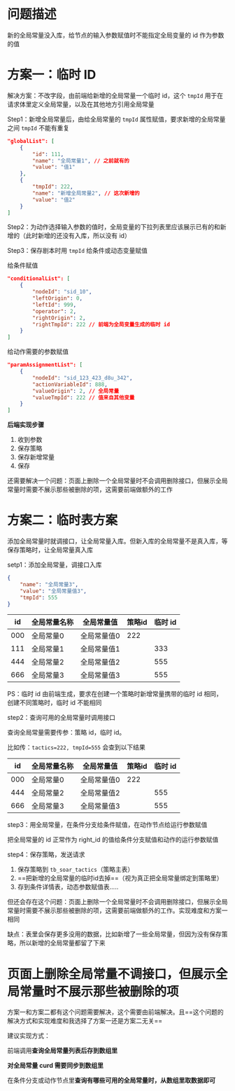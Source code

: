

# 问题描述

新的全局常量没入库，给节点的输入参数赋值时不能指定全局变量的 id 作为参数的值


# 方案一：临时 ID

解决方案：不改字段，由前端给新增的全局常量一个临时 id，这个 `tmpId` 用于在请求体里定义全局常量，以及在其他地方引用全局常量

Step1：新增全局常量后，由给全局常量的 `tmpId` 属性赋值，要求新增的全局常量之间 `tmpId` 不能有重复

```json
"globalList": [
	{
		"id": 111,
		"name": "全局常量1", // 之前就有的
		"value": "值1"
	},
	{
		"tmpId": 222,
		"name": "新增全局常量2", // 这次新增的
		"value": "值2"
	}
]
```

Step2：为动作选择输入参数的值时，全局变量的下拉列表里应该展示已有的和新增的（此时新增的还没有入库，所以没有 id）


Step3：保存剧本时用 `tmpId` 给条件或动态变量赋值

给条件赋值

```json
"conditionalList": [
	{
		"nodeId": "sid_10",
		"leftOrigin": 0,
		"leftId": 999,
		"operator": 2,
		"rightOrigin": 2,
		"rightTmpId": 222 // 前端为全局变量生成的临时 id
	}
]
```

给动作需要的参数赋值

```json
"paramAssignmentList": [
	{
		"nodeId": "sid_123_423_d8u_342",
		"actionVariableId": 888,
		"valueOrigin": 2, // 全局常量
		"valueTmpId": 222 // 值来自其他变量
	}
]
```

**后端实现步骤**

1. 收到参数
2. 保存策略
3. 保存新增常量
4. 保存

还需要解决一个问题：页面上删除一个全局常量时不会调用删除接口，但展示全局常量时需要不展示那些被删除的项，这需要前端做额外的工作

# 方案二：临时表方案

添加全局常量时就调接口，让全局常量入库。但新入库的全局常量不是真入库，等保存策略时，让全局常量真入库

setp1：添加全局常量，调接口入库

```json
{
	"name": "全局常量3",
	"value": "全局常量值3",
	"tmpId": 555
}
```

| id  | 全局常量名称 | 全局常量值  | 策略id | 临时 id |
| --- | ------------ | ----------- | ------ | ------- |
| 000 | 全局常量0    | 全局常量值0 | 222    |         |
| 111 | 全局常量1    | 全局常量值1 |        | 333     |
| 444 | 全局常量2    | 全局常量值2 |        | 555     |
| 666 | 全局常量3    | 全局常量值3 |        | 555     |

PS：临时 id 由前端生成，要求在创建一个策略时新增常量携带的临时 id 相同，创建不同策略时，临时 id 不能相同

step2：查询可用的全局常量时调用接口

查询全局常量需要传参：策略 id，临时 id。

比如传：`tactics=222, tmpId=555` 会查到以下结果

| id  | 全局常量名称 | 全局常量值  | 策略id | 临时 id |
| --- | ------------ | ----------- | ------ | ------- |
| 000 | 全局常量0    | 全局常量值0 | 222    |         |
| 444 | 全局常量2    | 全局常量值2 |        | 555     |
| 666 | 全局常量3    | 全局常量值3 |        | 555     |

step3：用全局常量，在条件分支给条件赋值，在动作节点给运行参数赋值

把全局常量的 id 正常作为 right_id 的值给条件分支赋值和动作的运行参数赋值

step4：保存策略，发送请求

1. 保存策略到 `tb_soar_tactics`（策略主表）
2. ==把新增的全局常量的临时id去掉==（视为真正把全局常量绑定到策略里）
3. 存到条件详情表，动态参数赋值表.....

但还会存在这个问题：页面上删除一个全局常量时不会调用删除接口，但展示全局常量时需要不展示那些被删除的项，这需要前端做额外的工作。实现难度和方案一相同

缺点：表里会保存更多没用的数据，比如新增了一些全局常量，但因为没有保存策略，所以新增的全局常量都留了下来

# 页面上删除全局常量不调接口，但展示全局常量时不展示那些被删除的项


方案一和方案二都有这个问题需要解决，这个需要由前端解决。且==这个问题的解决方式和实现难度和我选择了方案一还是方案二无关==

建议实现方式：

前端调用**查询全局常量列表后存到数组里**

**对全局常量 curd 需要同步到数组里**

在条件分支或动作节点里**查询有哪些可用的全局常量时，从数组里取数据即可**

